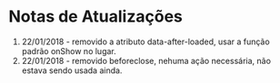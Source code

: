 # Notas de Atualizações

1. 22/01/2018 - removido a atributo data-after-loaded, usar a função padrão onShow no lugar.
2. 22/01/2018 - removido beforeclose, nehuma ação necessária, não estava sendo usada ainda.